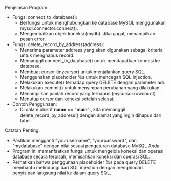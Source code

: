 Penjelasan Program:
- Fungsi connect_to_database():
  - Berfungsi untuk menghubungkan ke database MySQL menggunakan mysql.connector.connect().
  - Mengembalikan objek koneksi (mydb). Jika gagal, menampilkan pesan error.
- Fungsi delete_record_by_address(address):
  - Menerima parameter address yang akan digunakan sebagai kriteria untuk menghapus record.
  - Memanggil connect_to_database() untuk mendapatkan koneksi ke database.
  - Membuat cursor (mycursor) untuk menjalankan query SQL.
  - Menggunakan placeholder %s untuk mencegah SQL injection.
  - Melakukan execute() terhadap query DELETE dengan parameter adr.
  - Melakukan commit() untuk menyimpan perubahan yang dilakukan.
  - Menampilkan jumlah record yang terhapus (mycursor.rowcount).
  - Menutup cursor dan koneksi setelah selesai.
- Contoh Penggunaan:
  - Di dalam blok if __name__ == "__main__":, kita memanggil delete_record_by_address() dengan alamat yang ingin dihapus dari tabel.

Catatan Penting:
- Pastikan mengganti "yourusername", "yourpassword", dan "mydatabase" dengan nilai sesuai pengaturan database MySQL Anda.
- Program ini memanfaatkan fungsi untuk mengelola koneksi dan operasi database secara terpisah, memisahkan koneksi dan operasi SQL.
- Perhatikan bahwa penggunaan placeholder %s pada query DELETE membantu melindungi dari SQL injection dengan menghindari penyisipan langsung nilai ke dalam query SQL.
